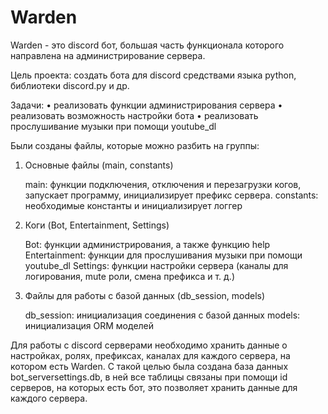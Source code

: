 Warden
=========================================================
Warden - это discord бот, большая часть функционала которого направлена на администрирование сервера.

Цель проекта: создать бота для discord средствами языка python, библиотеки discord.py и др.

Задачи:
•	реализовать функции администрирования сервера 
•	реализовать возможность настройки бота 
•	реализовать прослушивание музыки при помощи youtube_dl


Были созданы файлы, которые можно разбить на группы:
1. Основные файлы (main, constants)

	main: функции подключения, отключения и перезагрузки 	когов, 	запускает программу, инициализирует префикс сервера.
	constants: необходимые константы и инициализирует логгер

2. Коги (Bot, Entertainment, Settings)

	Bot: функции администрирования, а также функцию help
	Entertainment: функции для прослушивания музыки при помощи 	youtube_dl
	Settings: функции настройки сервера (каналы для логирования, mute 	роли, смена префикса и т. д.)

3. Файлы для работы с базой данных (db_session, models)

	db_session: инициализация соединения с базой данных
	models: инициализация ORM моделей
  
Для работы с discord серверами необходимо хранить данные о настройках, ролях, префиксах, каналах для каждого сервера, на котором есть Warden. С такой целью была создана база данных bot_serversettings.db, в ней все таблицы связаны при помощи id серверов, на которых есть бот, это позволяет хранить данные для каждого сервера. 
